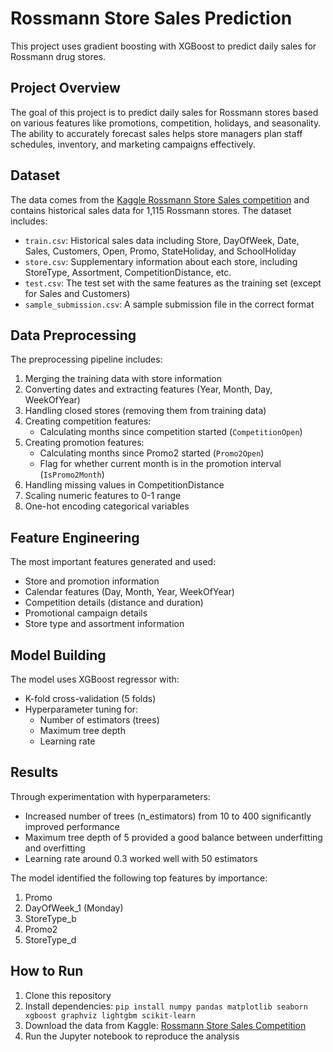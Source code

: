# Rossmann Store Sales Prediction

This project uses gradient boosting with XGBoost to predict daily sales for Rossmann drug stores.

## Project Overview

The goal of this project is to predict daily sales for Rossmann stores based on various features like promotions, competition, holidays, and seasonality. The ability to accurately forecast sales helps store managers plan staff schedules, inventory, and marketing campaigns effectively.

## Dataset

The data comes from the [Kaggle Rossmann Store Sales competition](https://www.kaggle.com/c/rossmann-store-sales) and contains historical sales data for 1,115 Rossmann stores. The dataset includes:

- `train.csv`: Historical sales data including Store, DayOfWeek, Date, Sales, Customers, Open, Promo, StateHoliday, and SchoolHoliday
- `store.csv`: Supplementary information about each store, including StoreType, Assortment, CompetitionDistance, etc.
- `test.csv`: The test set with the same features as the training set (except for Sales and Customers)
- `sample_submission.csv`: A sample submission file in the correct format

## Data Preprocessing

The preprocessing pipeline includes:

1. Merging the training data with store information
2. Converting dates and extracting features (Year, Month, Day, WeekOfYear)
3. Handling closed stores (removing them from training data)
4. Creating competition features:
   - Calculating months since competition started (`CompetitionOpen`)
5. Creating promotion features:
   - Calculating months since Promo2 started (`Promo2Open`) 
   - Flag for whether current month is in the promotion interval (`IsPromo2Month`)
6. Handling missing values in CompetitionDistance
7. Scaling numeric features to 0-1 range
8. One-hot encoding categorical variables

## Feature Engineering

The most important features generated and used:

- Store and promotion information
- Calendar features (Day, Month, Year, WeekOfYear)
- Competition details (distance and duration)
- Promotional campaign details
- Store type and assortment information

## Model Building

The model uses XGBoost regressor with:
- K-fold cross-validation (5 folds)
- Hyperparameter tuning for:
  - Number of estimators (trees)
  - Maximum tree depth
  - Learning rate

## Results

Through experimentation with hyperparameters:
- Increased number of trees (n_estimators) from 10 to 400 significantly improved performance
- Maximum tree depth of 5 provided a good balance between underfitting and overfitting
- Learning rate around 0.3 worked well with 50 estimators

The model identified the following top features by importance:
1. Promo
2. DayOfWeek_1 (Monday)
3. StoreType_b
4. Promo2
5. StoreType_d

## How to Run

1. Clone this repository
2. Install dependencies: `pip install numpy pandas matplotlib seaborn xgboost graphviz lightgbm scikit-learn`
3. Download the data from Kaggle: [Rossmann Store Sales Competition](https://www.kaggle.com/c/rossmann-store-sales)
4. Run the Jupyter notebook to reproduce the analysis
